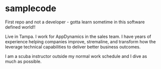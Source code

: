 # samplecode
First repo and not a developer - gotta learn sometime in this software defined world!!

Live in Tampa. I work for AppDynamics in the sales team. I have years of experience helping companies improve, stremaline, and transform how the leverage technical capabilities to deliver better business outcomes.

I am a scuba instructor outside my normal work schedule and I dive as much as possible.
